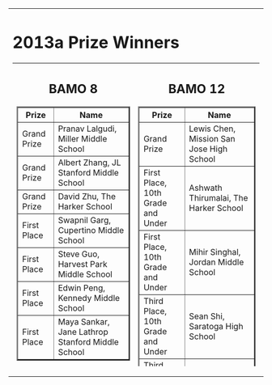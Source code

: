 
<center>

<tr valign="top"><td align="center">
<table border="0" width="400"><tr valign="top"><td><div class="textbox">
 
<h1>2013a Prize Winners</h1>
<table height="600" border="0" cellpadding="10">
<tr valign="top">
<td>
<div align="center">
<h2>BAMO 8</h2>
<table cellpadding="10" border="2">
<tr><th>Prize</th><th>Name</th></tr>
<tr><td>Grand Prize</td><td>Pranav Lalgudi, Miller Middle School</td></tr>
<tr><td>Grand Prize</td><td>Albert Zhang, JL Stanford Middle School</td></tr>
<tr><td>Grand Prize</td><td>David Zhu, The Harker School</td></tr>
<tr><td>First Place</td><td>Swapnil Garg, Cupertino Middle School</td></tr>
<tr><td>First Place</td><td>Steve Guo, Harvest Park Middle School</td></tr>
<tr><td>First Place</td><td>Edwin Peng, Kennedy Middle School</td></tr>
<tr><td>First Place</td><td>Maya Sankar, Jane Lathrop Stanford Middle School</td></tr>
</table>
<br><br>
<table cellpadding="10" border="2">
<tr><th>Team Prize</th><th>Team Name</th></tr>
<tr><td>First Place Team Score</td><td>Jane Lathrop Stanford Middle School</td></tr>
<tr><td>Second Place Team Score</td><td>Miller Middle School</td></tr>
<tr><td>Third Place Team Score</td><td>The Harker School</td></tr>
<tr><td>Third Place Team Score</td><td>Kennedy Middle School</td></tr>
<tr><td>First Place Team Participation</td><td>Terman Middle School</td></tr>
<tr><td>Second Place Team Participation</td><td>Jane Lathrop Stanford Middle School</td></tr>
<tr><td>Third Place Team Participation</td><td>Cupertino Middle School</td></tr>
</table>
<br>
<br>
 
<td>
<div align="center">
<h2>BAMO 12</h2>
<table cellpadding="10" border="2">
<tr><th>Prize</th><th>Name</th></tr>
<tr><td>Grand Prize</td><td>Lewis Chen, Mission San Jose High School</td></tr>
<tr><td>First Place, 10th Grade and Under</td><td>Ashwath Thirumalai, The Harker School</td></tr>
<tr><td>First Place, 10th Grade and Under</td><td>Mihir Singhal, Jordan Middle School</td></tr>
<tr><td>Third Place, 10th Grade and Under</td><td>Sean Shi, Saratoga High School</td></tr>
<tr><td>Third Place, 10th Grade and Under</td><td>Saranesh Prembabu, Dougherty Valley High School</td></tr>
<tr><td>First Place, 11th and 12th Grade</td><td>Evan Chen, Irvington</td></tr>
<tr><td>First Place, 11th and 12th Grade</td><td>Kai Xiao, Bellarmine</td></tr>
<tr><td>Third Place, 11th and 12th Grade</td><td>Wenkai Lei, Lynbrook High School</td></tr>
</table>
<br><br>
<table cellpadding="10" border="2">
<tr><th>Team Prize</th><th>Team Name</th></tr>
<tr><td>First Place Team Score</td><td>Mission San Jose High School</td></tr>
<tr><td>Second Place Team Score</td><td>Lynbrook High School</td></tr>
<tr><td>Third Place Team Score</td><td>The Harker School</td></tr>
<tr><td>First Place Team Participation</td><td>Lynbrook High School</td></tr>
<tr><td>Second Place Team Participation</td><td>The Harker School</td></tr>
<tr><td>Third Place Team Participation</td><td>Palo Alto High School</td></tr>

<table cellpadding="50"><tr><td>
 BAMO is supported by grants and donations.  Please contact <a href="mailto:bamo@msri.org">bamo@msri.org</a> to help sponsor this year's contest.
